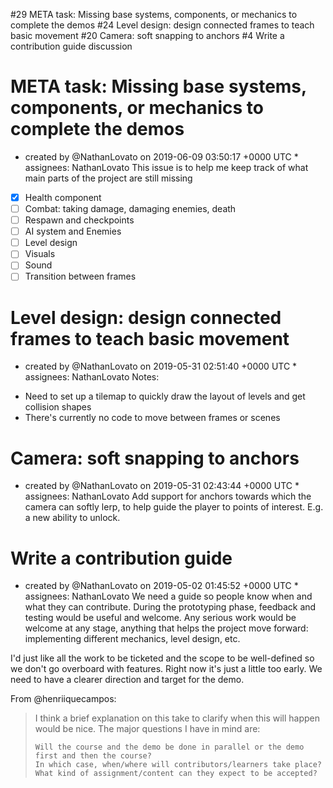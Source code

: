 #29  META task: Missing base systems, components, or mechanics to complete the demos
#24  Level design: design connected frames to teach basic movement
#20  Camera: soft snapping to anchors
 #4  Write a contribution guide   discussion 


# META task: Missing base systems, components, or mechanics to complete the demos

* created by @NathanLovato on 2019-06-09 03:50:17 +0000 UTC * assignees: NathanLovato  This issue is to help me keep track of what main parts of the project are still missing

- [x] Health component
- [ ] Combat: taking damage, damaging enemies, death
- [ ] Respawn and checkpoints
- [ ] AI system and Enemies
- [ ] Level design
- [ ] Visuals
- [ ] Sound
- [ ] Transition between frames

# Level design: design connected frames to teach basic movement

* created by @NathanLovato on 2019-05-31 02:51:40 +0000 UTC * assignees: NathanLovato  Notes:

- Need to set up a tilemap to quickly draw the layout of levels and get collision shapes
- There's currently no code to move between frames or scenes

# Camera: soft snapping to anchors

* created by @NathanLovato on 2019-05-31 02:43:44 +0000 UTC * assignees: NathanLovato  Add support for anchors towards which the camera can softly lerp, to help guide the player to points of interest. E.g. a new ability to unlock.

# Write a contribution guide

* created by @NathanLovato on 2019-05-02 01:45:52 +0000 UTC * assignees: NathanLovato  We need a guide so people know when and what they can contribute. During the prototyping phase, feedback and testing would be useful and welcome. Any serious work would be welcome at any stage, anything that helps the project move forward: implementing different mechanics, level design, etc.

I'd just like all the work to be ticketed and the scope to be well-defined so we don't go overboard with features. Right now it's just a little too early. We need to have a clearer direction and target for the demo.

From @henriiquecampos:

> I think a brief explanation on this take to clarify when this will happen would be nice. The major questions I have in mind are:
>
>     Will the course and the demo be done in parallel or the demo first and then the course?
>     In which case, when/where will contributors/learners take place?
>     What kind of assignment/content can they expect to be accepted?
